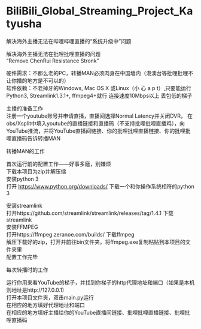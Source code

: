 # BiliBili_Global_Streaming_Project_Katyusha
解决海外主播无法在哔哩哔哩直播的“系统升级中”问题  

解决海外主播无法在批哩批哩直播的问题  
“Remove ChenRui Resistance Stronk”  
  
硬件需求：不那么老的PC，转播MAN必须肉身在中国墙内（港澳台等批哩批哩不让你播的地方是不可以的）  
软件依赖：不老掉牙的Windows, Mac OS X 或Linux（小 心 a p t）,只要能运行 Python3, Streamlink1.3.1+, ffmpeg4+就行 连接速度10Mbps以上 丢包低的梯子  
  
主播的准备工作  
	注册一个youtube账号并申请直播，直播间选择Normal Latency并关闭DVR， 在obs/Xsplit中填入youtube的直播链接和直播码（不支持批哩批哩直播鸡），向YouTube推流，并将YouTube直播间链接、你的批哩批哩直播链接、你的批哩批哩直播码告诉转播MAN  
  
  
  
转播MAN的工作  
  
首次运行前的配置工作——好事多磨，别嫌烦  
下载本项目为zip并解压缩  
安装python 3  
	打开 https://www.python.org/downloads/ 下载一个和你操作系统相符的python 3  
  
安装streamlink  
	打开https://github.com/streamlink/streamlink/releases/tag/1.4.1 下载streamlink  
安装FFMPEG  
	打开https://ffmpeg.zeranoe.com/builds/ 下载ffmpeg  
	解压下载好的zip，打开并前往bin文件夹，将ffmpeg.exe复制粘贴到本项目的文件夹里  
配置工作完毕  
  
每次转播时的工作  
  
运行你用来看YouTube的梯子，并找到你梯子的http代理地址和端口（如果是本机则地址是http://127.0.0.1)  
打开本项目文件夹，双击main.py运行  
在相应的地方填好代理地址和端口  
在相应的地方填好主播给你的YouTube直播间链接、批哩批哩直播链接、批哩批哩直播码  
